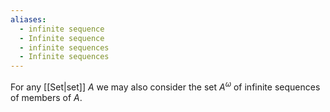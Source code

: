 ```yaml
---
aliases:
  - infinite sequence
  - Infinite sequence
  - infinite sequences
  - Infinite sequences
---
```

For any [[Set|set]] $A$ we may also consider the set $A^\omega$ of infinite sequences of members of $A$.